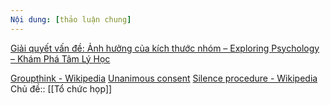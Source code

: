 ```yaml
---
Nội dung: [thảo luận chung]
---
```



[Giải quyết vấn đề: Ảnh hưởng của kích thước nhóm – Exploring Psychology – Khám Phá Tâm Lý Học](https://trangtamly.blog/2021/01/08/giai-quyet-van-de-anh-huong-cua-kich-thuoc-nhom/ "Giải quyết vấn đề: Ảnh hưởng của kích thước nhóm – Exploring Psychology – Khám Phá Tâm Lý Học")

[Groupthink - Wikipedia](https://en.wikipedia.org/wiki/Groupthink "Groupthink - Wikipedia")
[Unanimous consent](https://en.wikipedia.org/wiki/Unanimous_consent "Unanimous consent")
[Silence procedure - Wikipedia](https://en.wikipedia.org/wiki/Silence_procedure "Silence procedure - Wikipedia")
Chủ đề:: [[Tổ chức họp]]